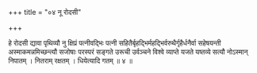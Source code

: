 +++
title = "०४ नू रोदसी"

+++

हे रोदसी द्यावा पृथिव्यौ नु क्षिप्रं पत्नीवद्भिः पत्नी सहितैर्बृहद्भिर्महद्भिर्वरुथैर्गृहैर्धनैर्वा सहेषयन्ती अस्माकमन्नमिच्छन्त्यौ सजोषाः परस्परं सङ्गते उरूची उर्वञ्चने विश्वे व्याप्ते यजते यष्तव्ये सत्यौ नोऽस्मान् निपातम् । नितराम् रक्षतम् । धियेत्यादि गतम् ॥ ४ ॥